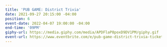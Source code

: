 ```yaml
---
title: 'PUB GAME: District Trivia'
date: 2021-09-27 20:15:00 -04:00
position: 6
event-date: 2022-04-07 19:00:00 -04:00
end-time: '09PM'
giphy-url: https://media.giphy.com/media/APDFlaP8poxD9DV1PM/giphy.gif
event-url: https://www.eventbrite.com/e/pub-game-district-trivia-tickets-311860542277
---
```


